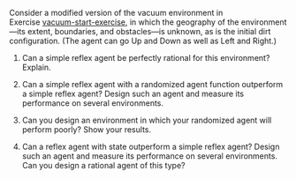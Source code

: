 Consider a modified version of the
vacuum environment in Exercise <a class="exerciseRef" href="{{ site.baseurl }}/agents-exercises/ex_10/">vacuum-start-exercise</a>,
in which the geography of the environment—its extent, boundaries, and
obstacles—is unknown, as is the initial dirt configuration. (The agent
can go Up and Down as well as Left and Right.)<br>

1.  Can a simple reflex agent be perfectly rational for this
    environment? Explain.<br>

2.  Can a simple reflex agent with a randomized agent
    function outperform a simple reflex agent? Design such an agent and
    measure its performance on several environments.<br>

3.  Can you design an environment in which your randomized agent will
    perform poorly? Show your results.<br>

4.  Can a reflex agent with state outperform a simple reflex agent?
    Design such an agent and measure its performance on several
    environments. Can you design a rational agent of this type?
